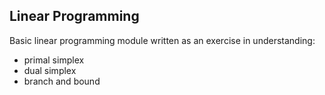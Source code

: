 ## Linear Programming
Basic linear programming module written as an exercise in understanding:
- primal simplex
- dual simplex
- branch and bound